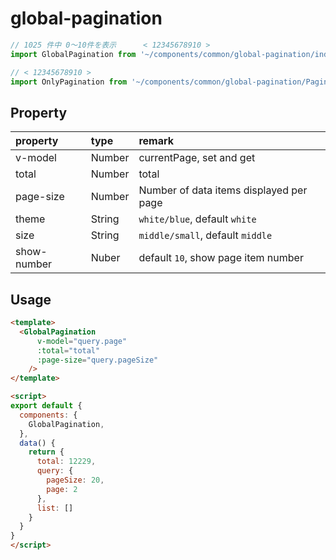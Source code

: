 # global-pagination

```javascript
// 1025 件中 0〜10件を表示      < 12345678910 >
import GlobalPagination from '~/components/common/global-pagination/index'

// < 12345678910 >
import OnlyPagination from '~/components/common/global-pagination/Pagination'
```

## Property

|property|type|remark|
|:--|:--|:--|
|v-model|Number|currentPage, set and get|
|total|Number|total|
|page-size|Number|Number of data items displayed per page|
|theme|String|`white/blue`, default `white`|
|size|String|`middle/small`, default `middle`|
|show-number|Nuber|default `10`, show page item number|

## Usage

```html
<template>
  <GlobalPagination
      v-model="query.page"
      :total="total"
      :page-size="query.pageSize"
    />
</template>

<script>
export default {
  components: {
    GlobalPagination,
  },
  data() {
    return {
      total: 12229,
      query: {
        pageSize: 20,
        page: 2
      },
      list: []
    }
  }
}
</script>
```


